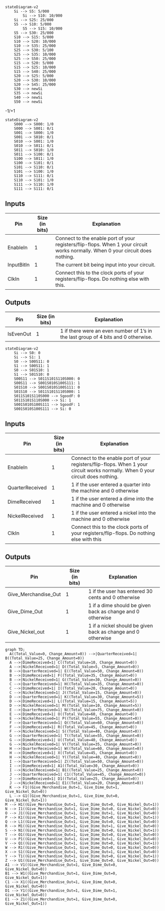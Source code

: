 ```mermaid
stateDiagram-v2
    Si --> S5: 5/000
		Si --> S10: 10/000
    Si --> S25: 25/000
    S5 --> S10: 5/000
		S5 --> S15: 10/000
    S5 --> S30: 25/000
    S10 --> S15: 5/000
    S10 --> S20: 10/000
    S10 --> S35: 25/000
    S25 --> S30: 5/100
    S25 --> S35: 10/000
    S25 --> S50: 25/000
    S15 --> S20: 5/000
    S15 --> S25: 10/000
    S15 --> S40: 25/000
    S20 --> S25: 5/000
    S20 --> S30: 10/000
    S20 --> S45: 25/000
    S30 --> newSi
    S35 --> newSi
    S40 --> newSi
    S50 --> newSi
```



-1/+1

```mermaid
stateDiagram-v2
	S000 --> S000: 1/0
	S000 --> S001: 0/1
	S001 --> S000: 1/0
	S001 --> S010: 0/1
	S010 --> S001: 1/0
	S010 --> S011: 0/1
	S011 --> S010: 1/0
	S011 --> S100: 0/1
	S100 --> S011: 1/0
	S100 --> S101: 0/1
	S101 --> S110: 0/1
	S101 --> S100: 1/0
	S110 --> S111: 0/1
	S110 --> S101: 1/0
	S111 --> S110: 1/0
	S111 --> S111: 0/1
```

## Inputs

| Pin        | Size (in bits) | Explanation                                                  |
| ---------- | -------------- | ------------------------------------------------------------ |
| EnableIn   | 1              | Connect to the enable port of your registers/flip-flops. When 1 your circuit works normally. When 0 your circuit does nothing. |
| InputBitIn | 1              | The current bit being input into your circuit.               |
| ClkIn      | 1              | Connect this to the clock ports of your registers/flip-flops. Do nothing else with this. |

## Outputs

| Pin       | Size (in bits) | Explanation                                                  |
| --------- | -------------- | ------------------------------------------------------------ |
| IsEvenOut | 1              | 1 if there were an even number of 1’s in the last group of 4 bits and 0 otherwise. |

```mermaid
stateDiagram-v2
	Si --> S0: 0
	Si --> S1: 1
	S0 --> S00S11: 0
	S1 --> S00S11: 1
	S0 --> S01S10: 1
	S1 --> S01S10: 0
	S00S11 --> S011S101S110S000: 0
	S00S11 --> S001S010S100S111: 1
	S01S10 --> S001S010S100S111: 0
	S01S10 --> S011S101S110S000: 1
	S011S101S110S000 --> SgoodF: 0
	S011S101S110S000 --> Si: 1
	S001S010S100S111 --> SgoodF: 1
	S001S010S100S111 --> Si: 0
```

## Inputs

| Pin             | Size (in bits) | Explanation                                                  |
| --------------- | -------------- | ------------------------------------------------------------ |
| EnableIn        | 1              | Connect to the enable port of your registers/flip-flops. When 1 your circuit works normally. When 0 your circuit does nothing. |
| QuarterReceived | 1              | 1 if the user entered a quarter into the machine and 0 otherwise |
| DimeReceived    | 1              | 1 if the user entered a dime into the machine and 0 otherwise |
| NickelReceived  | 1              | 1 if the user entered a nickel into the machine and 0 otherwise |
| ClkIn           | 1              | Connect this to the clock ports of your registers/flip-flops. Do nothing else with this |

## Outputs

| Pin                  | Size (in bits) | Explanation                                                  |
| -------------------- | -------------- | ------------------------------------------------------------ |
| Give_Merchandise_Out | 1              | 1 if the user has entered 30 cents and 0 otherwise           |
| Give_Dime_Out        | 1              | 1 if a dime should be given back as change and 0 otherwise   |
| Give_Nickel_out      | 1              | 1 if a nickel should be given back as change and 0 otherwise |





```mermaid
graph TD;
  A((Total_Value=0, Change_Amount=0)) -->|QuarterReceived=1| B((Total_Value=25, Change_Amount=0))
  A -->|DimeReceived=1| C((Total_Value=10, Change_Amount=0))
  A -->|NickelReceived=1| D((Total_Value=5, Change_Amount=0))
  B -->|QuarterReceived=1| E((Total_Value=50, Change_Amount=0))
  B -->|DimeReceived=1| F((Total_Value=35, Change_Amount=0))
  B -->|NickelReceived=1| G((Total_Value=30, Change_Amount=0))
  C -->|QuarterReceived=1| H((Total_Value=35, Change_Amount=0))
  C -->|DimeReceived=1| I((Total_Value=20, Change_Amount=0))
  C -->|NickelReceived=1| J((Total_Value=15, Change_Amount=0))
  D -->|QuarterReceived=1| K((Total_Value=30, Change_Amount=5))
  D -->|DimeReceived=1| L((Total_Value=15, Change_Amount=5))
  D -->|NickelReceived=1| M((Total_Value=10, Change_Amount=5))
  E -->|QuarterReceived=1| N((Total_Value=75, Change_Amount=0))
  E -->|DimeReceived=1| O((Total_Value=60, Change_Amount=0))
  E -->|NickelReceived=1| P((Total_Value=55, Change_Amount=0))
  F -->|QuarterReceived=1| Q((Total_Value=60, Change_Amount=0))
  F -->|DimeReceived=1| R((Total_Value=45, Change_Amount=0))
  F -->|NickelReceived=1| S((Total_Value=40, Change_Amount=0))
  G -->|QuarterReceived=1| T((Total_Value=55, Change_Amount=0))
  G -->|DimeReceived=1| U((Total_Value=40, Change_Amount=0))
  G -->|NickelReceived=1| V((Total_Value=35, Change_Amount=0))
  H -->|QuarterReceived=1| W((Total_Value=60, Change_Amount=0))
  H -->|DimeReceived=1| X((Total_Value=45, Change_Amount=0))
  H -->|NickelReceived=1| Y((Total_Value=40, Change_Amount=0))
  I -->|QuarterReceived=1| Z((Total_Value=50, Change_Amount=0))
  I -->|DimeReceived=1| A1((Total_Value=30, Change_Amount=0))
  I -->|NickelReceived=1| B1((Total_Value=25, Change_Amount=0))
  J -->|QuarterReceived=1| C1((Total_Value=45, Change_Amount=0))
  J -->|DimeReceived=1| D1((Total_Value=25, Change_Amount=0))
  J -->|NickelReceived=1| E1((Total_Value=20, Change_Amount=0))
  K --> F1((Give_Merchandise_Out=1, Give_Dime_Out=1, Give_Nickel_Out=0))
  L --> G1((Give_Merchandise_Out=1, Give_Dime_Out=0, Give_Nickel_Out=1))
M --> H1((Give_Merchandise_Out=1, Give_Dime_Out=0, Give_Nickel_Out=1))
N --> I1((Give_Merchandise_Out=1, Give_Dime_Out=0, Give_Nickel_Out=0))
O --> J1((Give_Merchandise_Out=1, Give_Dime_Out=1, Give_Nickel_Out=0))
P --> K1((Give_Merchandise_Out=1, Give_Dime_Out=0, Give_Nickel_Out=1))
Q --> L1((Give_Merchandise_Out=1, Give_Dime_Out=0, Give_Nickel_Out=0))
R --> M1((Give_Merchandise_Out=1, Give_Dime_Out=1, Give_Nickel_Out=0))
S --> N1((Give_Merchandise_Out=1, Give_Dime_Out=0, Give_Nickel_Out=1))
T --> O1((Give_Merchandise_Out=1, Give_Dime_Out=0, Give_Nickel_Out=0))
U --> P1((Give_Merchandise_Out=1, Give_Dime_Out=1, Give_Nickel_Out=0))
V --> Q1((Give_Merchandise_Out=1, Give_Dime_Out=0, Give_Nickel_Out=1))
W --> R1((Give_Merchandise_Out=1, Give_Dime_Out=0, Give_Nickel_Out=0))
X --> S1((Give_Merchandise_Out=1, Give_Dime_Out=1, Give_Nickel_Out=0))
Y --> T1((Give_Merchandise_Out=1, Give_Dime_Out=0, Give_Nickel_Out=1))
Z --> U1((Give_Merchandise_Out=1, Give_Dime_Out=0, Give_Nickel_Out=0))
A1 --> V1((Give_Merchandise_Out=1, Give_Dime_Out=0, Give_Nickel_Out=0))
B1 --> W1((Give_Merchandise_Out=1, Give_Dime_Out=0, Give_Nickel_Out=1))
C1 --> X1((Give_Merchandise_Out=1, Give_Dime_Out=0, Give_Nickel_Out=0))
D1 --> Y1((Give_Merchandise_Out=1, Give_Dime_Out=1, Give_Nickel_Out=0))
E1 --> Z1((Give_Merchandise_Out=1, Give_Dime_Out=0, Give_Nickel_Out=1))

```

